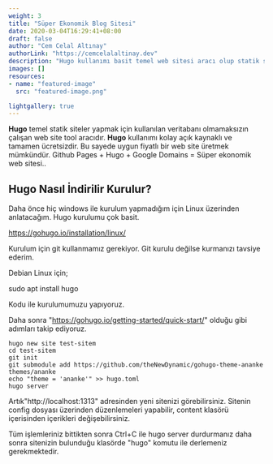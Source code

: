 ```yaml
---
weight: 3
title: "Süper Ekonomik Blog Sitesi"
date: 2020-03-04T16:29:41+08:00
draft: false
author: "Cem Celal Altınay"
authorLink: "https://cemcelalaltinay.dev"
description: "Hugo kullanımı basit temel web sitesi aracı olup statik siteler için harika bir çözümdür."
images: []
resources:
- name: "featured-image"
  src: "featured-image.png"

lightgallery: true
---
```


**Hugo** temel statik siteler yapmak için kullanılan veritabanı olmamaksızın çalışan web site tool aracıdır. **Hugo** kullanımı kolay açık kaynaklı ve tamamen ücretsizdir. Bu sayede uygun fiyatlı bir web site üretmek mümkündür. 
Github Pages + Hugo + Google Domains = Süper ekonomik web sitesi..

## Hugo Nasıl İndirilir Kurulur?
    
Daha önce hiç windows ile kurulum yapmadığım için Linux üzerinden anlatacağım. Hugo kurulumu çok basit.

https://gohugo.io/installation/linux/

Kurulum için git kullanmamız gerekiyor. Git kurulu değilse kurmanızı tavsiye ederim.

Debian Linux için;

sudo apt install hugo

Kodu ile kurulumumuzu yapıyoruz.

Daha sonra "https://gohugo.io/getting-started/quick-start/" olduğu gibi adımları takip ediyoruz.

```
hugo new site test-sitem
cd test-sitem
git init
git submodule add https://github.com/theNewDynamic/gohugo-theme-ananke themes/ananke
echo "theme = 'ananke'" >> hugo.toml
hugo server
```

Artık"http://localhost:1313" adresinden yeni sitenizi görebilirsiniz. Sitenin config dosyası üzerinden düzenlemeleri yapabilir, content klasörü içerisinden içerikleri değişebilirsiniz.

Tüm işlemleriniz bittikten sonra Ctrl+C ile hugo server durdurmanız daha sonra sitenizin bulunduğu klasörde "hugo" komutu ile derlemeniz gerekmektedir.